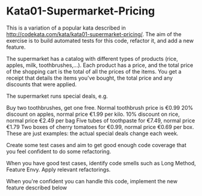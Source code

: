 # Kata01-Supermarket-Pricing

This is a variation of a popular kata described in http://codekata.com/kata/kata01-supermarket-pricing/. The aim of the exercise is to build automated tests for this code, refactor it, and add a new feature.

The supermarket has a catalog with different types of products (rice, apples, milk, toothbrushes,...). Each product has a price, and the total price of the shopping cart is the total of all the prices of the items. You get a receipt that details the items you've bought, the total price and any discounts that were applied.

The supermarket runs special deals, e.g.

Buy two toothbrushes, get one free. Normal toothbrush price is €0.99
20% discount on apples, normal price €1.99 per kilo.
10% discount on rice, normal price €2.49 per bag
Five tubes of toothpaste for €7.49, normal price €1.79
Two boxes of cherry tomatoes for €0.99, normal price €0.69 per box.
These are just examples: the actual special deals change each week.

Create some test cases and aim to get good enough code coverage that you feel confident to do some refactoring.

When you have good test cases, identify code smells such as Long Method, Feature Envy. Apply relevant refactorings.

When you're confident you can handle this code, implement the new feature described below
